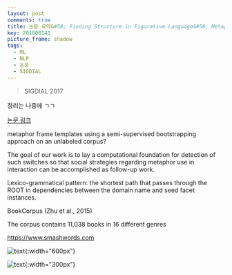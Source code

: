 ```yaml
---
layout: post
comments: true
title: 논문 요약&#58; Finding Structure in Figurative Language&#58; Metaphor Detection with Topic-based Frames
key: 201808141
picture_frame: shadow
tags:
  - ML
  - NLP
  - 논문
  - SIGDIAL
---
```


> SIGDIAL 2017

정리는 나중에 ㄱㄱ

<!--more-->

[논문 링크](http://www.aclweb.org/anthology/W17-5538)

metaphor frame templates using a semi-supervised bootstrapping approach on an unlabeled corpus?

The goal of our work is to lay a computational foundation for detection of such switches
so that social strategies regarding metaphor use in interaction can be accomplished as follow-up work.

Lexico-grammatical pattern: the shortest path that passes through the ROOT in dependencies between the domain name and seed facet instances.

BookCorpus (Zhu et al., 2015)

The corpus contains 11,038 books in 16 different genres

https://www.smashwords.com

![text](https://raw.githubusercontent.com/q0115643/my_blog/master/assets/images/paper-summary/Jang-SIGDIAL2017/1.png){:width="600px"}

![text](https://raw.githubusercontent.com/q0115643/my_blog/master/assets/images/paper-summary/Jang-SIGDIAL2017/2.png){:width="300px"}











